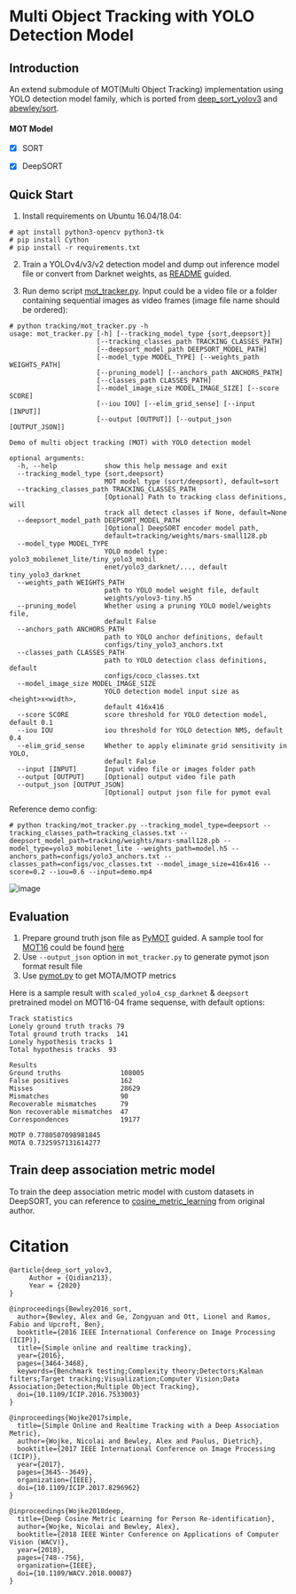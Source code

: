 # Multi Object Tracking with YOLO Detection Model

## Introduction

An extend submodule of MOT(Multi Object Tracking) implementation using YOLO detection model family, which is ported from [deep_sort_yolov3](https://github.com/Qidian213/deep_sort_yolov3) and [abewley/sort](https://github.com/abewley/sort).

#### MOT Model
- [x] SORT
- [x] DeepSORT


## Quick Start

1. Install requirements on Ubuntu 16.04/18.04:

```
# apt install python3-opencv python3-tk
# pip install Cython
# pip install -r requirements.txt
```

2. Train a YOLOv4/v3/v2 detection model and dump out inference model file or convert from Darknet weights, as [README](https://github.com/david8862/keras-YOLOv3-model-set/blob/master/README.md) guided.

3. Run demo script [mot_tracker.py](https://github.com/david8862/keras-YOLOv3-model-set/blob/master/tracking/mot_tracker.py). Input could be a video file or a folder containing sequential images as video frames (image file name should be ordered):

```
# python tracking/mot_tracker.py -h
usage: mot_tracker.py [-h] [--tracking_model_type {sort,deepsort}]
                      [--tracking_classes_path TRACKING_CLASSES_PATH]
                      [--deepsort_model_path DEEPSORT_MODEL_PATH]
                      [--model_type MODEL_TYPE] [--weights_path WEIGHTS_PATH]
                      [--pruning_model] [--anchors_path ANCHORS_PATH]
                      [--classes_path CLASSES_PATH]
                      [--model_image_size MODEL_IMAGE_SIZE] [--score SCORE]
                      [--iou IOU] [--elim_grid_sense] [--input [INPUT]]
                      [--output [OUTPUT]] [--output_json [OUTPUT_JSON]]

Demo of multi object tracking (MOT) with YOLO detection model

optional arguments:
  -h, --help            show this help message and exit
  --tracking_model_type {sort,deepsort}
                        MOT model type (sort/deepsort), default=sort
  --tracking_classes_path TRACKING_CLASSES_PATH
                        [Optional] Path to tracking class definitions, will
                        track all detect classes if None, default=None
  --deepsort_model_path DEEPSORT_MODEL_PATH
                        [Optional] DeepSORT encoder model path,
                        default=tracking/weights/mars-small128.pb
  --model_type MODEL_TYPE
                        YOLO model type: yolo3_mobilenet_lite/tiny_yolo3_mobil
                        enet/yolo3_darknet/..., default tiny_yolo3_darknet
  --weights_path WEIGHTS_PATH
                        path to YOLO model weight file, default
                        weights/yolov3-tiny.h5
  --pruning_model       Whether using a pruning YOLO model/weights file,
                        default False
  --anchors_path ANCHORS_PATH
                        path to YOLO anchor definitions, default
                        configs/tiny_yolo3_anchors.txt
  --classes_path CLASSES_PATH
                        path to YOLO detection class definitions, default
                        configs/coco_classes.txt
  --model_image_size MODEL_IMAGE_SIZE
                        YOLO detection model input size as <height>x<width>,
                        default 416x416
  --score SCORE         score threshold for YOLO detection model, default 0.1
  --iou IOU             iou threshold for YOLO detection NMS, default 0.4
  --elim_grid_sense     Whether to apply eliminate grid sensitivity in YOLO,
                        default False
  --input [INPUT]       Input video file or images folder path
  --output [OUTPUT]     [Optional] output video file path
  --output_json [OUTPUT_JSON]
                        [Optional] output json file for pymot eval
```

Reference demo config:
```
# python tracking/mot_tracker.py --tracking_model_type=deepsort --tracking_classes_path=tracking_classes.txt --deepsort_model_path=tracking/weights/mars-small128.pb --model_type=yolo3_mobilenet_lite --weights_path=model.h5 --anchors_path=configs/yolo3_anchors.txt --classes_path=configs/voc_classes.txt --model_image_size=416x416 --score=0.2 --iou=0.6 --input=demo.mp4
```

![image](https://github.com/david8862/keras-YOLOv3-model-set/blob/master/assets/tracking.gif)

## Evaluation

1. Prepare ground truth json file as [PyMOT](https://github.com/david8862/keras-YOLOv3-model-set/blob/master/tracking/eval) guided. A sample tool for [MOT16](https://motchallenge.net/data/MOT16/) could be found [here](https://github.com/david8862/keras-YOLOv3-model-set/blob/master/tracking/eval/tools/mot16_annotation.py)
2. Use `--output_json` option in `mot_tracker.py` to generate pymot json format result file
3. Use [pymot.py](https://github.com/david8862/keras-YOLOv3-model-set/blob/master/tracking/eval/pymot.py) to get MOTA/MOTP metrics

Here is a sample result with `scaled_yolo4_csp_darknet` & `deepsort` pretrained model on MOT16-04 frame sequense, with default options:

```
Track statistics
Lonely ground truth tracks 79
Total ground truth tracks  141
Lonely hypothesis tracks 1
Total hypothesis tracks  93

Results
Ground truths               108005
False positives             162
Misses                      28629
Mismatches                  90
Recoverable mismatches      79
Non recoverable mismatches  47
Correspondences             19177

MOTP 0.7780507098981845
MOTA 0.7325957131614277
```

## Train deep association metric model

  To train the deep association metric model with custom datasets in DeepSORT, you can reference to [cosine_metric_learning](https://github.com/nwojke/cosine_metric_learning) from original author.


# Citation
```
@article{deep_sort_yolov3,
     Author = {Qidian213},
     Year = {2020}
}

@inproceedings{Bewley2016_sort,
  author={Bewley, Alex and Ge, Zongyuan and Ott, Lionel and Ramos, Fabio and Upcroft, Ben},
  booktitle={2016 IEEE International Conference on Image Processing (ICIP)},
  title={Simple online and realtime tracking},
  year={2016},
  pages={3464-3468},
  keywords={Benchmark testing;Complexity theory;Detectors;Kalman filters;Target tracking;Visualization;Computer Vision;Data Association;Detection;Multiple Object Tracking},
  doi={10.1109/ICIP.2016.7533003}
}

@inproceedings{Wojke2017simple,
  title={Simple Online and Realtime Tracking with a Deep Association Metric},
  author={Wojke, Nicolai and Bewley, Alex and Paulus, Dietrich},
  booktitle={2017 IEEE International Conference on Image Processing (ICIP)},
  year={2017},
  pages={3645--3649},
  organization={IEEE},
  doi={10.1109/ICIP.2017.8296962}
}

@inproceedings{Wojke2018deep,
  title={Deep Cosine Metric Learning for Person Re-identification},
  author={Wojke, Nicolai and Bewley, Alex},
  booktitle={2018 IEEE Winter Conference on Applications of Computer Vision (WACV)},
  year={2018},
  pages={748--756},
  organization={IEEE},
  doi={10.1109/WACV.2018.00087}
}
```
